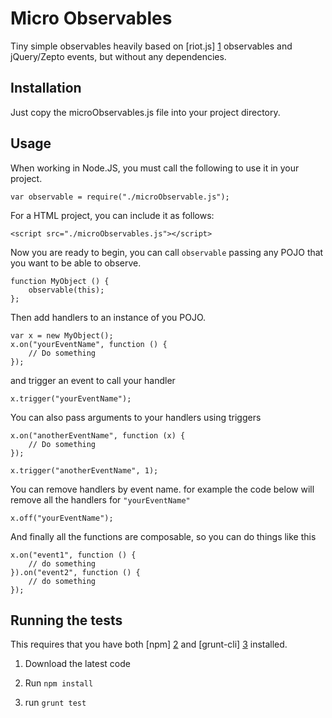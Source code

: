 Micro Observables
=================

Tiny simple observables heavily based on [riot.js] [1] observables and jQuery/Zepto events, but without any dependencies.

Installation
------------
Just copy the microObservables.js file into your project directory.

Usage
-----

When working in Node.JS, you must call the following to use it in your project.

	var observable = require("./microObservable.js");

For a HTML project, you can include it as follows:

	<script src="./microObservables.js"></script>

Now you are ready to begin, you can call `observable` passing any POJO that you want to be able to observe.

	function MyObject () {
		observable(this);
	};

Then add handlers to an instance of you POJO.

	var x = new MyObject();
	x.on("yourEventName", function () {
		// Do something
	});

and trigger an event to call your handler

	x.trigger("yourEventName");

You can also pass arguments to your handlers using triggers

	x.on("anotherEventName", function (x) {
		// Do something
	});

	x.trigger("anotherEventName", 1);

You can remove handlers by event name. for example the code below will remove all the handlers for `"yourEventName"`

	x.off("yourEventName");

And finally all the functions are composable, so you can do things like this

	x.on("event1", function () {
		// do something
	}).on("event2", function () {
		// do something
	});

Running the tests
-----------------
This requires that you have both [npm] [2] and [grunt-cli] [3] installed.

1. Download the latest code
2. Run `npm install`
3. run `grunt test`

	[1]: https://github.com/moot/riotjs         "riot.js"
	[2]: https://npmjs.org/						"npm"
	[3]: https://github.com/gruntjs/grunt-cli   "grunt-cli"
